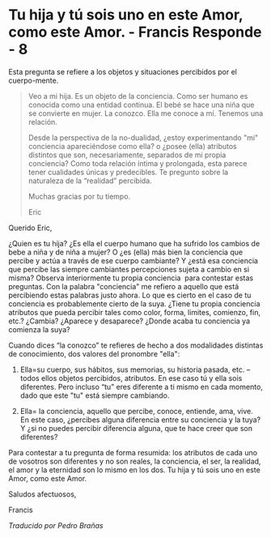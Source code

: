 # Tu hija y tú sois uno en este Amor, como este Amor. - Francis Responde - 8

Esta pregunta se refiere a los objetos y situaciones percibidos por el cuerpo-mente.

>Veo a mi hija. Es un objeto de la conciencia. Como ser humano es conocida como una entidad continua. El bebé se hace una niña que se convierte en mujer. La conozco. Ella me conoce a mí. Tenemos una relación.
>
>Desde la perspectiva de la no-dualidad, ¿estoy experimentando "mi" conciencia apareciéndose como ella? o ¿posee (ella) atributos distintos que son, necesariamente, separados de mi propia conciencia? Como toda relación íntima y prolongada, esta parece tener cualidades únicas y predecibles. Te pregunto sobre la naturaleza de la “realidad” percibida.
>
>Muchas gracias por tu tiempo.
>
>Eric

Querido Eric,

¿Quien es tu hija? ¿Es ella el cuerpo humano que ha sufrido los cambios de bebe a niña y de niña a mujer? O ¿es (ella) más bien la conciencia que percibe y actúa a través de ese cuerpo cambiante? Y ¿está esa conciencia que percibe las siempre cambiantes percepciones sujeta a cambio en si misma? Observa interiormente tu propia conciencia  para contestar estas preguntas. Con la palabra "conciencia" me refiero a aquello que está percibiendo estas palabras justo ahora. Lo que es cierto en el caso de tu conciencia es probablemente cierto de la suya. ¿Tiene tu propia conciencia atributos que pueda percibir tales como color, forma, limites, comienzo, fin, etc.? ¿Cambia? ¿Aparece y desaparece? ¿Donde acaba tu conciencia ya comienza la suya?

Cuando dices “la conozco” te refieres de hecho a dos modalidades distintas de conocimiento, dos valores del pronombre "ella":

1. Ella=su cuerpo, sus hábitos, sus memorias, su historia pasada, etc. – todos ellos objetos percibidos, atributos. En ese caso tú y ella sois diferentes. Pero incluso “tu” eres diferente a ti mismo en cada momento, dado que este "tu" está siempre cambiando.

2. Ella= la conciencia, aquello que percibe, conoce, entiende, ama, vive. En este caso, ¿percibes alguna diferencia entre su conciencia y la tuya? Y ¿si no puedes percibir diferencia alguna, que te hace creer que son diferentes?

Para contestar a tu pregunta de forma resumida: los atributos de cada uno de vosotros son diferentes y no son reales, la conciencia, el ser, la realidad, el amor y la eternidad son lo mismo en los dos. Tu hija y tú sois uno en este Amor, como este Amor.

Saludos afectuosos,

Francis

_Traducido por Pedro Brañas_

